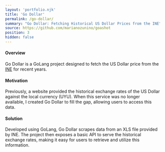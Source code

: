 ```yaml
---
layout: 'portfolio.njk'
title: 'Go Dollar'
permalink: /go-dollar/
summary: "Go Dollar: Fetching Historical US Dollar Prices from the INE"
source: https://github.com/marianozunino/goashot
position: 3
hidden: false
---
```

#### Overview

Go Dollar is a GoLang project designed to fetch the US Dollar price from the [INE](https://www.gub.uy/instituto-nacional-estadistica/) for recent years.

#### Motivation

Previously, a website provided the historical exchange rates of the US Dollar against the local currency (UYU).
When this service was no longer available, I created Go Dollar to fill the gap, allowing users to access this data.

#### Solution

Developed using GoLang, Go Dollar scrapes data from an XLS file provided by INE.
The project then exposes a basic API to serve the historical exchange rates, making it easy for users to retrieve and utilize this information.

